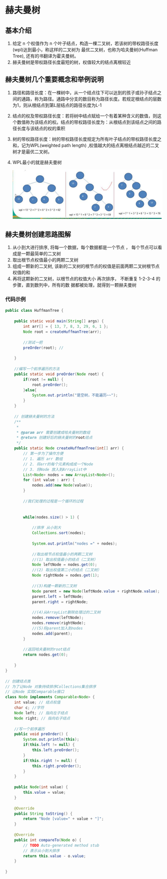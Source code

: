 赫夫曼树
====

## 基本介绍
1) 给定 n 个权值作为 n 个叶子结点，构造一棵二叉树，若该树的带权路径长度(wpl)达到最小，称这样的二叉树为 最优二叉树，也称为哈夫曼树(Huffman Tree), 还有的书翻译为霍夫曼树。 
2) 赫夫曼树是带权路径长度最短的树，权值较大的结点离根较近

## 赫夫曼树几个重要概念和举例说明
1) 路径和路径长度：在一棵树中，从一个结点往下可以达到的孩子或孙子结点之间的通路，称为路径。通路中分支的数目称为路径长度。若规定根结点的层数为1，则从根结点到第L层结点的路径长度为L-1
2) 结点的权及带权路径长度：若将树中结点赋给一个有着某种含义的数值，则这个数值称为该结点的权。结点的带权路径长度为：从根结点到该结点之间的路径长度与该结点的权的乘积
3) 树的带权路径长度：树的带权路径长度规定为所有叶子结点的带权路径长度之和，记为WPL(weighted path length) ,权值越大的结点离根结点越近的二叉树才是最优二叉树。
4) WPL最小的就是赫夫曼树

   ![image-1](images/1.png) 
 
## 赫夫曼树创建思路图解
1) 从小到大进行排序, 将每一个数据，每个数据都是一个节点 ， 每个节点可以看成是一颗最简单的二叉树 
2) 取出根节点权值最小的两颗二叉树 
3) 组成一颗新的二叉树, 该新的二叉树的根节点的权值是前面两颗二叉树根节点权值的和
4) 再将这颗新的二叉树，以根节点的权值大小 再次排序， 不断重复 1-2-3-4 的步骤，直到数列中，所有的数 据都被处理，就得到一颗赫夫曼树



### 代码示例
````java
public class HuffmanTree {

    public static void main(String[] args) {
        int arr[] = { 13, 7, 8, 3, 29, 6, 1 };
        Node root = createHuffmanTree(arr);

        //测试一把
        preOrder(root); //

    }

    //编写一个前序遍历的方法
    public static void preOrder(Node root) {
        if(root != null) {
            root.preOrder();
        }else{
            System.out.println("是空树，不能遍历~~");
        }
    }

    // 创建赫夫曼树的方法
    /**
     *
     * @param arr 需要创建成哈夫曼树的数组
     * @return 创建好后的赫夫曼树的root结点
     */
    public static Node createHuffmanTree(int[] arr) {
        // 第一步为了操作方便
        // 1. 遍历 arr 数组
        // 2. 将arr的每个元素构成成一个Node
        // 3. 将Node 放入到ArrayList中
        List<Node> nodes = new ArrayList<Node>();
        for (int value : arr) {
            nodes.add(new Node(value));
        }

        //我们处理的过程是一个循环的过程


        while(nodes.size() > 1) {

            //排序 从小到大
            Collections.sort(nodes);

            System.out.println("nodes =" + nodes);

            //取出根节点权值最小的两颗二叉树
            //(1) 取出权值最小的结点（二叉树）
            Node leftNode = nodes.get(0);
            //(2) 取出权值第二小的结点（二叉树）
            Node rightNode = nodes.get(1);

            //(3)构建一颗新的二叉树
            Node parent = new Node(leftNode.value + rightNode.value);
            parent.left = leftNode;
            parent.right = rightNode;

            //(4)从ArrayList删除处理过的二叉树
            nodes.remove(leftNode);
            nodes.remove(rightNode);
            //(5)将parent加入到nodes
            nodes.add(parent);
        }

        //返回哈夫曼树的root结点
        return nodes.get(0);

    }
}

// 创建结点类
// 为了让Node 对象持续排序Collections集合排序
// 让Node 实现Comparable接口
class Node implements Comparable<Node> {
    int value; // 结点权值
    char c; //字符
    Node left; // 指向左子结点
    Node right; // 指向右子结点

    //写一个前序遍历
    public void preOrder() {
        System.out.println(this);
        if(this.left != null) {
            this.left.preOrder();
        }
        if(this.right != null) {
            this.right.preOrder();
        }
    }

    public Node(int value) {
        this.value = value;
    }

    @Override
    public String toString() {
        return "Node [value=" + value + "]";
    }

    @Override
    public int compareTo(Node o) {
        // TODO Auto-generated method stub
        // 表示从小到大排序
        return this.value - o.value;
    }

}
````
